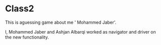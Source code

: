 # Class2

This is aguessing game about me ' Mohammed Jaber'.

I, Mohammed Jaber and Ashjan Albarqi worked as navigator and driver on the new functionality.
